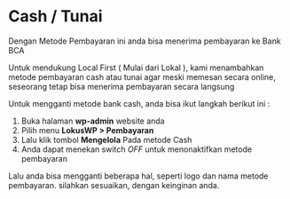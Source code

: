
# Cash / Tunai

 <Badge text="Goal"/> Dengan Metode Pembayaran ini anda bisa menerima pembayaran ke Bank BCA

Untuk mendukung Local First ( Mulai dari Lokal ), kami menambahkan metode pembayaran cash atau tunai
agar meski memesan secara online, seseorang tetap bisa menerima pembayaran secara langsung

Untuk mengganti metode bank cash, anda bisa ikut langkah berikut ini :

1. Buka halaman **wp-admin** website anda
2. Pilih menu **LokusWP > Pembayaran**
3. Lalu klik tombol **Mengelola** Pada metode Cash
4. Anda dapat menekan switch *OFF* untuk menonaktifkan metode pembayaran

Lalu anda bisa mengganti beberapa hal, seperti logo dan nama metode pembayaran.
silahkan sesuaikan, dengan keinginan anda.


